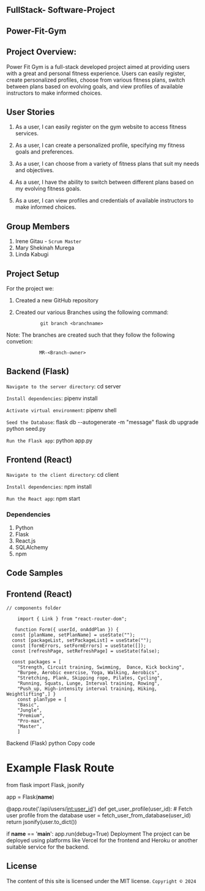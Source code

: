 ## FullStack- Software-Project
## Power-Fit-Gym

## Project Overview:
Power Fit Gym is a full-stack developed project aimed at providing users with a great and personal fitness experience. Users can easily register, create personalized profiles, choose from various fitness plans, switch between plans based on evolving goals, and view profiles of available instructors to make informed choices.

## User Stories

1. As a user, I can easily register on the gym website to access fitness services.

2. As a user, I can create a personalized profile, specifying my fitness goals and preferences.

3. As a user, I can choose from a variety of fitness plans that suit my needs and objectives.

4. As a user, I have the ability to switch between different plans based on my evolving fitness goals.

5. As a user, I can view profiles and credentials of available instructors to make informed choices.

## Group Members

1. Irene Gitau - `Scrum Master`
2. Mary Shekinah Murega 
3. Linda Kabugi

## Project Setup

For the project we:
1. Created a new GitHub repository
2. Created our various Branches using the following command:

                git branch <branchname>

Note: The branches are created such that they follow the following convetion:

                MR-<Branch-owner>

## Backend (Flask)

`Navigate to the server directory`:
            cd server

`Install dependencies`:
         pipenv install 

`Activate virtual environment`:
         pipenv shell

`Seed the Database`:
        flask db --autogenerate -m "message"
        flask db upgrade
        python seed.py

`Run the Flask app`:
         python app.py


## Frontend (React)

`Navigate to the client directory`:
        cd client

`Install dependencies`:
        npm install

`Run the React app`:
        npm start

### Dependencies
1. Python
2. Flask
3. React.js
4. SQLAlchemy
5. npm

## Code Samples

## Frontend (React)

`// components folder`
```import { useState } from "react";
    import { Link } from "react-router-dom";

   function Form({ userId, onAddPlan }) {
  const [planName, setPlanName] = useState("");
  const [packageList, setPackageList] = useState("");
  const [formErrors, setFormErrors] = useState([]);
  const [refreshPage, setRefreshPage] = useState(false);

  const packages = [
    "Strength, Circuit training, Swimming,  Dance, Kick bocking",
    "Burpee, Aerobic exercise, Yoga, Walking, Aerobics",
    "Stretching, Plank, Skipping rope, Pilates, Cycling",
    "Running, Squats, Lunge, Interval training, Rowing",
    "Push_up, High-intensity interval training, Hiking, Weightlifting",] }
    const planType = [
    "Basic",
    "Jungle",
    "Premium",
    "Pro-max",
    "Master",
    ]
```

Backend (Flask)
python
Copy code
# Example Flask Route
from flask import Flask, jsonify

app = Flask(__name__)

@app.route('/api/users/<int:user_id>')
def get_user_profile(user_id):
    # Fetch user profile from the database
    user = fetch_user_from_database(user_id)
    return jsonify(user.to_dict())

if __name__ == '__main__':
    app.run(debug=True)
Deployment
The project can be deployed using platforms like Vercel for the frontend and Heroku or another suitable service for the backend.

## License
The content of this site is licensed under the MIT license.
`Copyright © 2024`


